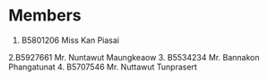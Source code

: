 Members
=======

  
1. B5801206 Miss Kan Piasai

2.B5927661 Mr. Nuntawut Maungkeaow
3. B5534234 Mr. Bannakon Phangatunat
4. B5707546 Mr. Nuttawut Tunprasert